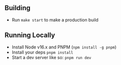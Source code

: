 ## Building

- Run `make start` to make a production build

## Running Locally

- Install Node v16.x and PNPM (`npm install -g pnpm`)
- Install your deps `pnpm install`
- Start a dev server like so: `pnpm run dev`
